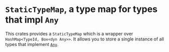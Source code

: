 `StaticTypeMap`, a type map for types that impl `Any`
=====================================================

This crates provides a `StaticTypeMap` which is a wrapper over `HashMap<TypeId, Box<dyn Any>>`.
It allows you to store a single instance of all types that implement
[`Any`](https://doc.rust-lang.org/std/any/trait.Any.html).
